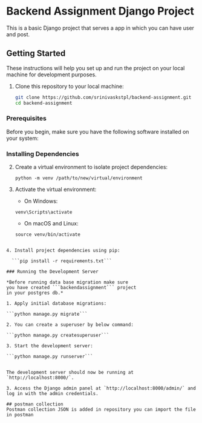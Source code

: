 # Backend Assignment Django Project

This is a basic Django project that serves a app in which you can have user and post.

## Getting Started

These instructions will help you set up and run the project on your local machine for development purposes.


1. Clone this repository to your local machine:

   ```bash
   git clone https://github.com/srinivaskstpl/backend-assignment.git
   cd backend-assignment


### Prerequisites

Before you begin, make sure you have the following software installed on your system:

### Installing Dependencies

2. Create a virtual environment to isolate project dependencies:

    ```python -m venv /path/to/new/virtual/environment```

3. Activate the virtual environment:

    - On Windows:

    ```
    venv\Scripts\activate
    ```

    - On macOS and Linux:

    ```
    source venv/bin/activate
  ```

4. Install project dependencies using pip:

    ```pip install -r requirements.txt```

### Running the Development Server

*Before running data base migration make sure 
you have created ```backendassignment``` project
in your postgres db.*

1. Apply initial database migrations:

```python manage.py migrate```

2. You can create a superuser by below command:

```python manage.py createsuperuser```

3. Start the development server:

```python manage.py runserver```


The development server should now be running at `http://localhost:8000/`.

3. Access the Django admin panel at `http://localhost:8000/admin/` and log in with the admin credentials.

## postman collection
Postman collection JSON is added in repository you can import the file in postman
